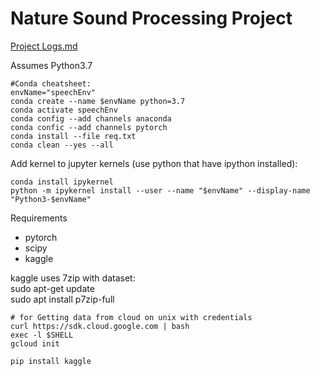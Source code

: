 # Nature Sound Processing Project

[Project Logs.md](https://github.com/EnisBerk/speech_audio_understanding/blob/master/Project_Logs.md)


Assumes Python3.7
```
#Conda cheatsheet:  
envName="speechEnv"  
conda create --name $envName python=3.7
conda activate speechEnv  
conda config --add channels anaconda  
conda confic --add channels pytorch  
conda install --file req.txt  
conda clean --yes --all  
```




Add kernel to jupyter kernels (use python that have ipython installed):  
```
conda install ipykernel 
python -m ipykernel install --user --name "$envName" --display-name "Python3-$envName"  
```
Requirements
* pytorch
* scipy
* kaggle


kaggle uses 7zip with dataset:  
sudo apt-get update  
sudo apt install p7zip-full  
```
# for Getting data from cloud on unix with credentials
curl https://sdk.cloud.google.com | bash
exec -l $SHELL
gcloud init

pip install kaggle
```
